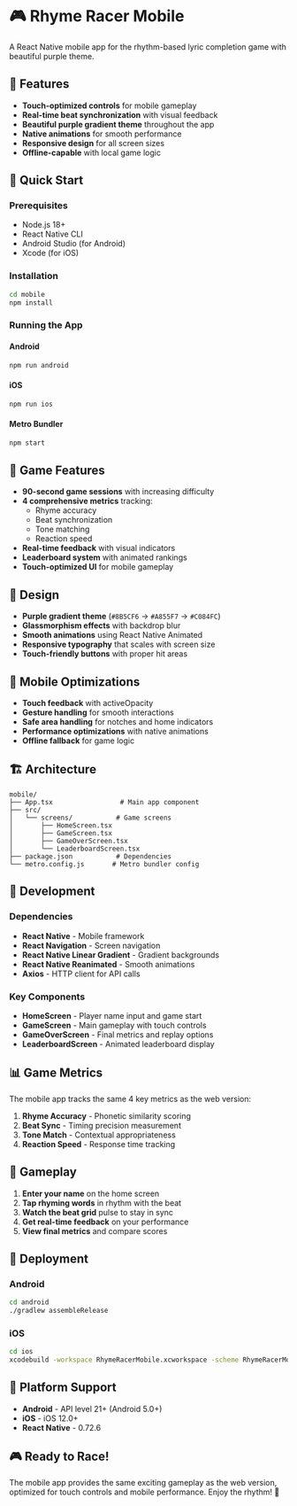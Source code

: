 # 🎮 Rhyme Racer Mobile

A React Native mobile app for the rhythm-based lyric completion game with beautiful purple theme.

## 📱 Features

- **Touch-optimized controls** for mobile gameplay
- **Real-time beat synchronization** with visual feedback
- **Beautiful purple gradient theme** throughout the app
- **Native animations** for smooth performance
- **Responsive design** for all screen sizes
- **Offline-capable** with local game logic

## 🚀 Quick Start

### Prerequisites

- Node.js 18+
- React Native CLI
- Android Studio (for Android)
- Xcode (for iOS)

### Installation

```bash
cd mobile
npm install
```

### Running the App

#### Android
```bash
npm run android
```

#### iOS
```bash
npm run ios
```

#### Metro Bundler
```bash
npm start
```

## 🎯 Game Features

- **90-second game sessions** with increasing difficulty
- **4 comprehensive metrics** tracking:
  - Rhyme accuracy
  - Beat synchronization
  - Tone matching
  - Reaction speed
- **Real-time feedback** with visual indicators
- **Leaderboard system** with animated rankings
- **Touch-optimized UI** for mobile gameplay

## 🎨 Design

- **Purple gradient theme** (`#8B5CF6` → `#A855F7` → `#C084FC`)
- **Glassmorphism effects** with backdrop blur
- **Smooth animations** using React Native Animated
- **Responsive typography** that scales with screen size
- **Touch-friendly buttons** with proper hit areas

## 📱 Mobile Optimizations

- **Touch feedback** with activeOpacity
- **Gesture handling** for smooth interactions
- **Safe area handling** for notches and home indicators
- **Performance optimizations** with native animations
- **Offline fallback** for game logic

## 🏗️ Architecture

```
mobile/
├── App.tsx                 # Main app component
├── src/
│   └── screens/           # Game screens
│       ├── HomeScreen.tsx
│       ├── GameScreen.tsx
│       ├── GameOverScreen.tsx
│       └── LeaderboardScreen.tsx
├── package.json           # Dependencies
└── metro.config.js       # Metro bundler config
```

## 🔧 Development

### Dependencies

- **React Native** - Mobile framework
- **React Navigation** - Screen navigation
- **React Native Linear Gradient** - Gradient backgrounds
- **React Native Reanimated** - Smooth animations
- **Axios** - HTTP client for API calls

### Key Components

- **HomeScreen** - Player name input and game start
- **GameScreen** - Main gameplay with touch controls
- **GameOverScreen** - Final metrics and replay options
- **LeaderboardScreen** - Animated leaderboard display

## 📊 Game Metrics

The mobile app tracks the same 4 key metrics as the web version:

1. **Rhyme Accuracy** - Phonetic similarity scoring
2. **Beat Sync** - Timing precision measurement
3. **Tone Match** - Contextual appropriateness
4. **Reaction Speed** - Response time tracking

## 🎵 Gameplay

1. **Enter your name** on the home screen
2. **Tap rhyming words** in rhythm with the beat
3. **Watch the beat grid** pulse to stay in sync
4. **Get real-time feedback** on your performance
5. **View final metrics** and compare scores

## 🚀 Deployment

### Android
```bash
cd android
./gradlew assembleRelease
```

### iOS
```bash
cd ios
xcodebuild -workspace RhymeRacerMobile.xcworkspace -scheme RhymeRacerMobile -configuration Release
```

## 📱 Platform Support

- **Android** - API level 21+ (Android 5.0+)
- **iOS** - iOS 12.0+
- **React Native** - 0.72.6

## 🎮 Ready to Race!

The mobile app provides the same exciting gameplay as the web version, optimized for touch controls and mobile performance. Enjoy the rhythm! 🎵 